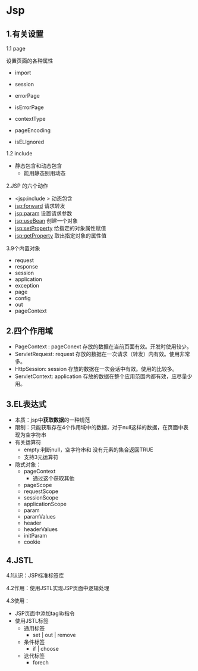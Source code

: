 # Jsp

## 1.有关设置

1.1 page

设置页面的各种属性

- import

- session
- errorPage
- isErrorPage

- contextType
- pageEncoding
- isELIgnored

1.2 include

- 静态包含和动态包含
  - 能用静态别用动态

2.JSP 的六个动作

- <jsp:include > 动态包含
- <jsp:forward> 请求转发
- <jsp:param> 设置请求参数 
- <jsp:useBean> 创建一个对象
- <jsp:setProperty> 给指定的对象属性赋值
- <jsp:getProperty> 取出指定对象的属性值

3.9个内置对象

- request
- response
- session
- application
- exception
- page
- config
- out
- pageContext

## 2.四个作用域

- PageContext : pageConext 存放的数据在当前页面有效。开发时使用较少。
- ServletRequest: request  存放的数据在一次请求（转发）内有效。使用非常多。
- HttpSession: session 存放的数据在一次会话中有效。使用的比较多。
- ServletContext: application 存放的数据在整个应用范围内都有效，应尽量少用。

## 3.EL表达式

- 本质：jsp中**获取数据**的一种规范
- 限制：只能获取存在4个作用域中的数据，对于null这样的数据，在页面中表现为空字符串
- 有关运算符
  - empty:判断null，空字符串和 没有元素的集合返回TRUE
  - 支持3元运算符
- 隐式对象：
  - pageContext
    - 通过这个获取其他
  - pageScope
  - requestScope
  - sessionScope
  - applicationScope
  - param
  - paramValues
  - header
  - headerValues
  - initParam
  - cookie

## 4.JSTL

4.1认识：JSP标准标签库

4.2作用：使用JSTL实现JSP页面中逻辑处理

4.3使用：

- JSP页面中添加taglib指令
- 使用JSTL标签
  - 通用标签
    - set | out | remove
  - 条件标签
    - if | choose
  - 迭代标签
    - forech

